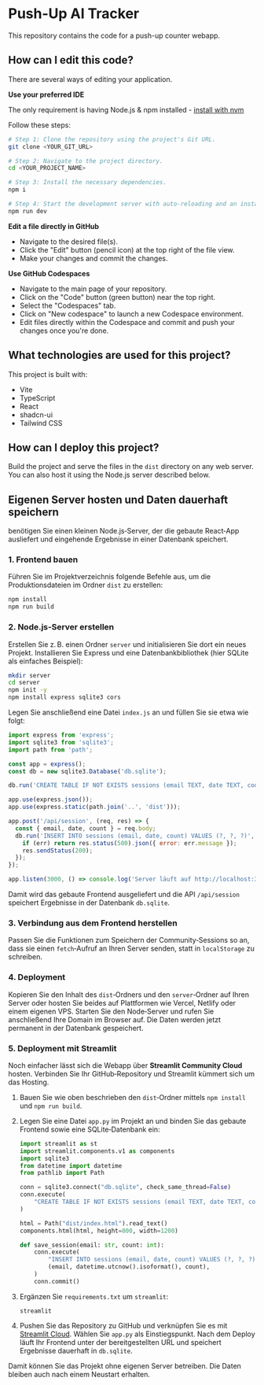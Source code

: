 # Push-Up AI Tracker

This repository contains the code for a push-up counter webapp.
## How can I edit this code?

There are several ways of editing your application.

**Use your preferred IDE**

The only requirement is having Node.js & npm installed - [install with nvm](https://github.com/nvm-sh/nvm#installing-and-updating)

Follow these steps:

```sh
# Step 1: Clone the repository using the project's Git URL.
git clone <YOUR_GIT_URL>

# Step 2: Navigate to the project directory.
cd <YOUR_PROJECT_NAME>

# Step 3: Install the necessary dependencies.
npm i

# Step 4: Start the development server with auto-reloading and an instant preview.
npm run dev
```

**Edit a file directly in GitHub**

- Navigate to the desired file(s).
- Click the "Edit" button (pencil icon) at the top right of the file view.
- Make your changes and commit the changes.

**Use GitHub Codespaces**

- Navigate to the main page of your repository.
- Click on the "Code" button (green button) near the top right.
- Select the "Codespaces" tab.
- Click on "New codespace" to launch a new Codespace environment.
- Edit files directly within the Codespace and commit and push your changes once you're done.

## What technologies are used for this project?

This project is built with:

- Vite
- TypeScript
- React
- shadcn-ui
- Tailwind CSS

## How can I deploy this project?

Build the project and serve the files in the `dist` directory on any web server.
You can also host it using the Node.js server described below.

## Eigenen Server hosten und Daten dauerhaft speichern

benötigen Sie einen kleinen Node.js‐Server, der die gebaute React‑App ausliefert
und eingehende Ergebnisse in einer Datenbank speichert.

### 1. Frontend bauen

Führen Sie im Projektverzeichnis folgende Befehle aus, um die Produktionsdateien
im Ordner `dist` zu erstellen:

```bash
npm install
npm run build
```

### 2. Node.js‑Server erstellen

Erstellen Sie z. B. einen Ordner `server` und initialisieren Sie dort ein neues
Projekt. Installieren Sie Express und eine Datenbankbibliothek (hier SQLite als
einfaches Beispiel):

```bash
mkdir server
cd server
npm init -y
npm install express sqlite3 cors
```

Legen Sie anschließend eine Datei `index.js` an und füllen Sie sie etwa wie
folgt:

```javascript
import express from 'express';
import sqlite3 from 'sqlite3';
import path from 'path';

const app = express();
const db = new sqlite3.Database('db.sqlite');

db.run('CREATE TABLE IF NOT EXISTS sessions (email TEXT, date TEXT, count INTEGER)');

app.use(express.json());
app.use(express.static(path.join('..', 'dist')));

app.post('/api/session', (req, res) => {
  const { email, date, count } = req.body;
  db.run('INSERT INTO sessions (email, date, count) VALUES (?, ?, ?)', [email, date, count], (err) => {
    if (err) return res.status(500).json({ error: err.message });
    res.sendStatus(200);
  });
});

app.listen(3000, () => console.log('Server läuft auf http://localhost:3000'));
```

Damit wird das gebaute Frontend ausgeliefert und die API `/api/session`
speichert Ergebnisse in der Datenbank `db.sqlite`.

### 3. Verbindung aus dem Frontend herstellen

Passen Sie die Funktionen zum Speichern der Community‑Sessions so an, dass sie
einen `fetch`‑Aufruf an Ihren Server senden, statt in `localStorage`
zu schreiben.

### 4. Deployment

Kopieren Sie den Inhalt des `dist`‑Ordners und den `server`‑Ordner auf Ihren
Server oder hosten Sie beides auf Plattformen wie Vercel, Netlify oder einem
eigenen VPS. Starten Sie den Node‑Server und rufen Sie anschließend Ihre Domain
im Browser auf. Die Daten werden jetzt permanent in der Datenbank gespeichert.

### 5. Deployment mit Streamlit

Noch einfacher lässt sich die Webapp über **Streamlit Community Cloud** hosten.
Verbinden Sie Ihr GitHub‑Repository und Streamlit kümmert sich um das Hosting.

1. Bauen Sie wie oben beschrieben den `dist`‑Ordner mittels `npm install` und
   `npm run build`.
2. Legen Sie eine Datei `app.py` im Projekt an und binden Sie das gebaute
   Frontend sowie eine SQLite‑Datenbank ein:

   ```python
   import streamlit as st
   import streamlit.components.v1 as components
   import sqlite3
   from datetime import datetime
   from pathlib import Path

   conn = sqlite3.connect("db.sqlite", check_same_thread=False)
   conn.execute(
       "CREATE TABLE IF NOT EXISTS sessions (email TEXT, date TEXT, count INTEGER)"
   )

   html = Path("dist/index.html").read_text()
   components.html(html, height=800, width=1200)

   def save_session(email: str, count: int):
       conn.execute(
           "INSERT INTO sessions (email, date, count) VALUES (?, ?, ?)",
           (email, datetime.utcnow().isoformat(), count),
       )
       conn.commit()
   ```

3. Ergänzen Sie `requirements.txt` um `streamlit`:

   ```
   streamlit
   ```

4. Pushen Sie das Repository zu GitHub und verknüpfen Sie es mit
   [Streamlit Cloud](https://streamlit.io/cloud). Wählen Sie `app.py` als
   Einstiegspunkt. Nach dem Deploy läuft Ihr Frontend unter der bereitgestellten
   URL und speichert Ergebnisse dauerhaft in `db.sqlite`.

Damit können Sie das Projekt ohne eigenen Server betreiben. Die Daten bleiben
auch nach einem Neustart erhalten.
